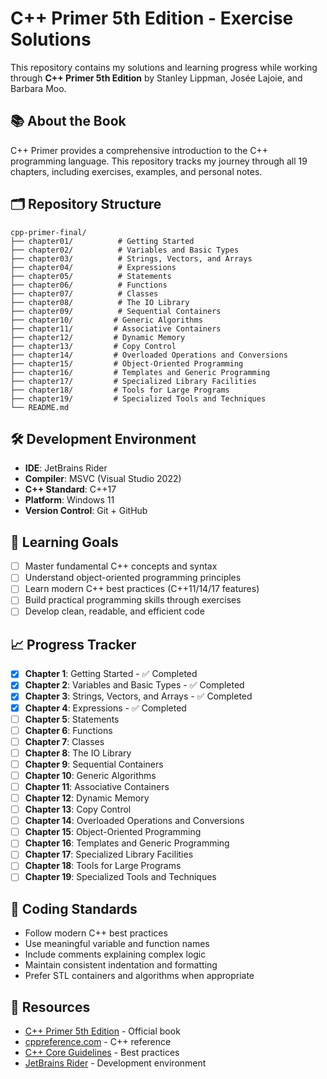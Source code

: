 ﻿# C++ Primer 5th Edition - Exercise Solutions

This repository contains my solutions and learning progress while working through **C++ Primer 5th Edition** by Stanley Lippman, Josée Lajoie, and Barbara Moo.

## 📚 About the Book
C++ Primer provides a comprehensive introduction to the C++ programming language. This repository tracks my journey through all 19 chapters, including exercises, examples, and personal notes.

## 🗂️ Repository Structure
```
cpp-primer-final/
├── chapter01/          # Getting Started
├── chapter02/          # Variables and Basic Types  
├── chapter03/          # Strings, Vectors, and Arrays
├── chapter04/          # Expressions
├── chapter05/          # Statements
├── chapter06/          # Functions
├── chapter07/          # Classes
├── chapter08/          # The IO Library
├── chapter09/          # Sequential Containers
├── chapter10/         # Generic Algorithms
├── chapter11/         # Associative Containers
├── chapter12/         # Dynamic Memory
├── chapter13/         # Copy Control
├── chapter14/         # Overloaded Operations and Conversions
├── chapter15/         # Object-Oriented Programming
├── chapter16/         # Templates and Generic Programming
├── chapter17/         # Specialized Library Facilities
├── chapter18/         # Tools for Large Programs
├── chapter19/         # Specialized Tools and Techniques
└── README.md
```

## 🛠️ Development Environment
- **IDE**: JetBrains Rider
- **Compiler**: MSVC (Visual Studio 2022)
- **C++ Standard**: C++17
- **Platform**: Windows 11
- **Version Control**: Git + GitHub

## 🎯 Learning Goals
- [ ] Master fundamental C++ concepts and syntax
- [ ] Understand object-oriented programming principles
- [ ] Learn modern C++ best practices (C++11/14/17 features)
- [ ] Build practical programming skills through exercises
- [ ] Develop clean, readable, and efficient code

## 📈 Progress Tracker
- [x] **Chapter 1**: Getting Started - ✅ Completed
- [x] **Chapter 2**: Variables and Basic Types - ✅ Completed
- [x] **Chapter 3**: Strings, Vectors, and Arrays - ✅ Completed
- [x] **Chapter 4**: Expressions - ✅ Completed
- [ ] **Chapter 5**: Statements
- [ ] **Chapter 6**: Functions
- [ ] **Chapter 7**: Classes
- [ ] **Chapter 8**: The IO Library
- [ ] **Chapter 9**: Sequential Containers
- [ ] **Chapter 10**: Generic Algorithms
- [ ] **Chapter 11**: Associative Containers
- [ ] **Chapter 12**: Dynamic Memory
- [ ] **Chapter 13**: Copy Control
- [ ] **Chapter 14**: Overloaded Operations and Conversions
- [ ] **Chapter 15**: Object-Oriented Programming
- [ ] **Chapter 16**: Templates and Generic Programming
- [ ] **Chapter 17**: Specialized Library Facilities
- [ ] **Chapter 18**: Tools for Large Programs
- [ ] **Chapter 19**: Specialized Tools and Techniques

## 📝 Coding Standards
- Follow modern C++ best practices
- Use meaningful variable and function names
- Include comments explaining complex logic
- Maintain consistent indentation and formatting
- Prefer STL containers and algorithms when appropriate

## 🔗 Resources
- [C++ Primer 5th Edition](https://www.informit.com/store/c-plus-plus-primer-9780321714114) - Official book
- [cppreference.com](https://en.cppreference.com/) - C++ reference
- [C++ Core Guidelines](https://isocpp.github.io/CppCoreGuidelines/) - Best practices
- [JetBrains Rider](https://www.jetbrains.com/rider/) - Development environment
